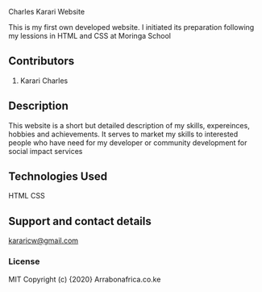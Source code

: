  Charles Karari Website
 
This is my first own developed website. I initiated its preparation following my lessions in HTML and CSS at Moringa School

## Contributors
1. Karari Charles

## Description
This website is a short but detailed description of my skills, expereinces, hobbies and achievements. It serves to market my skills to interested people who have need for my developer or community development for social impact services 


## Technologies Used
HTML
CSS

## Support and contact details
kararicw@gmail.com

### License
MIT 
Copyright (c) {2020} Arrabonafrica.co.ke 
  
